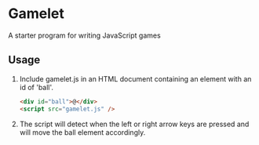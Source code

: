 # Gamelet

A starter program for writing JavaScript games

## Usage

1. Include gamelet.js in an HTML document containing an
   element with an id of 'ball'.

   ```html
   <div id="ball">@</div>
   <script src="gamelet.js" />
   ```

2. The script will detect when the left or right arrow
   keys are pressed and will move the ball element
   accordingly.

